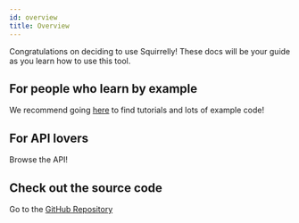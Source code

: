 ```yaml
---
id: overview
title: Overview
---
```


Congratulations on deciding to use Squirrelly! These docs will be your guide as you learn how to use this tool.

## For people who learn by example

We recommend going [here](get-started/first-template) to find tutorials and lots of example code!

## For API lovers

Browse the API!

## Check out the source code

Go to the [GitHub Repository](https://github.com/squirrellyjs/squirrelly)
